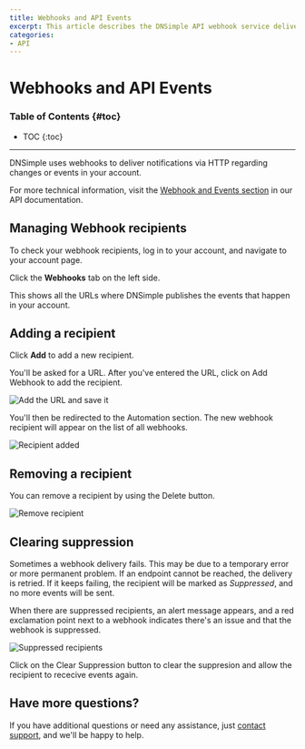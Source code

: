 ```yaml
---
title: Webhooks and API Events
excerpt: This article describes the DNSimple API webhook service delivery and management.
categories:
- API
---
```


# Webhooks and API Events

### Table of Contents {#toc}

* TOC
{:toc}

---

DNSimple uses webhooks to deliver notifications via HTTP regarding changes or events in your account.

For more technical information, visit the [Webhook and Events section](https://developer.dnsimple.com/v2/webhooks/events/) in our API documentation.

## Managing Webhook recipients

To check your webhook recipients, log in to your account, and navigate to your account page.

Click the **Webhooks** tab on the left side.

This shows all the URLs where DNSimple publishes the events that happen in your account.

## Adding a recipient

Click **Add** to add a new recipient.

<!--- needs screenshot -->

You'll be asked for a URL. After you've entered the URL, click on <label>Add Webhook</label> to add the recipient.

![Add the URL and save it](/files/webhooks-add-url.png)

You'll then be redirected to the Automation section. The new webhook recipient will appear on the list of all webhooks.

![Recipient added](/files/webhooks-recipient-added.png)

## Removing a recipient

You can remove a recipient by using the <label>Delete</label> button.

![Remove recipient](/files/webhooks-delete-recipient.png)

## Clearing suppression

Sometimes a webhook delivery fails. This may be due to a temporary error or more permanent problem. If an endpoint cannot be reached, the delivery is retried. If it keeps failing, the recipient will be marked as *Suppressed*, and no more events will be sent.

When there are suppressed recipients, an alert message appears, and a red exclamation point next to a webhook indicates there's an issue and that the webhook is suppressed.

![Suppressed recipients](/files/webhooks-clear-suppression.png)

Click on the <label>Clear Suppression</label> button to clear the suppresion and allow the recipient to rececive events again.

## Have more questions? 

If you have additional questions or need any assistance, just [contact support](https://dnsimple.com/feedback), and we'll be happy to help. 
